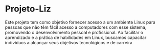 # Projeto-Liz
Este projeto tem como objetivo fornecer acesso a um ambiente Linux para pessoas que não têm fácil acesso a computadores com esse sistema, promovendo o desenvolvimento pessoal e profissional. Ao facilitar o aprendizado e a prática de habilidades em Linux, buscamos capacitar indivíduos a alcançar seus objetivos tecnológicos e de carreira.

